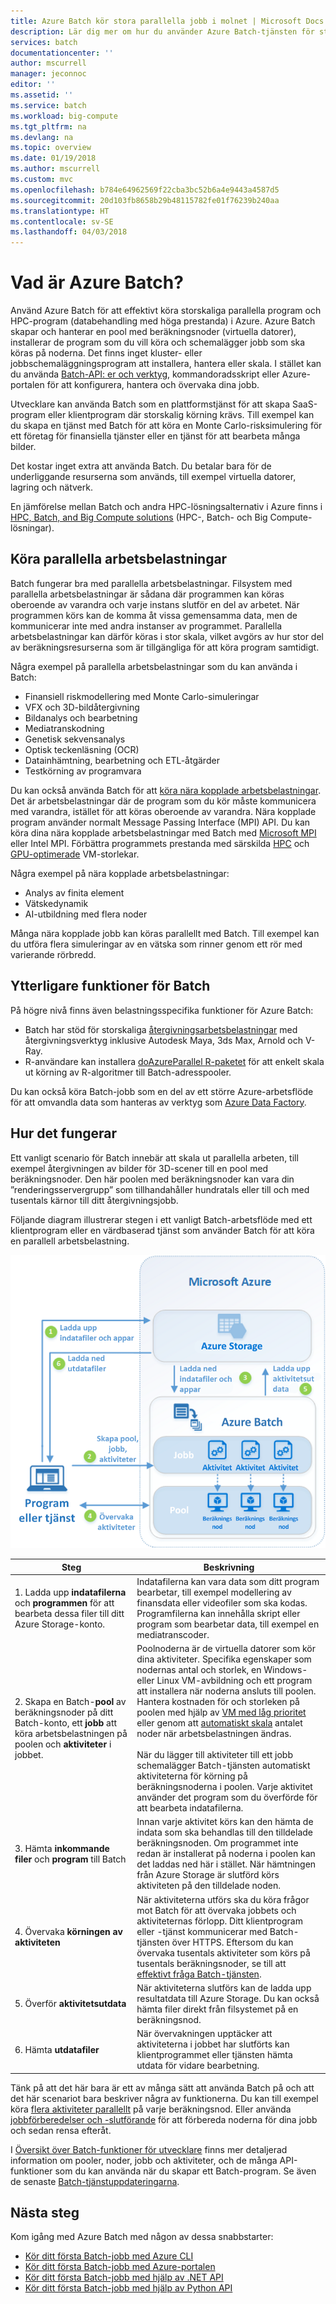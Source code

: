 ```yaml
---
title: Azure Batch kör stora parallella jobb i molnet | Microsoft Docs
description: Lär dig mer om hur du använder Azure Batch-tjänsten för storskaliga parallella arbetsbelastningar och HPC-arbetsbelastningar
services: batch
documentationcenter: ''
author: mscurrell
manager: jeconnoc
editor: ''
ms.assetid: ''
ms.service: batch
ms.workload: big-compute
ms.tgt_pltfrm: na
ms.devlang: na
ms.topic: overview
ms.date: 01/19/2018
ms.author: mscurrell
ms.custom: mvc
ms.openlocfilehash: b784e64962569f22cba3bc52b6a4e9443a4587d5
ms.sourcegitcommit: 20d103fb8658b29b48115782fe01f76239b240aa
ms.translationtype: HT
ms.contentlocale: sv-SE
ms.lasthandoff: 04/03/2018
---
```

# <a name="what-is-azure-batch"></a>Vad är Azure Batch?

Använd Azure Batch för att effektivt köra storskaliga parallella program och HPC-program (databehandling med höga prestanda) i Azure. Azure Batch skapar och hanterar en pool med beräkningsnoder (virtuella datorer), installerar de program som du vill köra och schemalägger jobb som ska köras på noderna. Det finns inget kluster- eller jobbschemaläggningsprogram att installera, hantera eller skala. I stället kan du använda [Batch-API: er och verktyg](batch-apis-tools.md), kommandoradsskript eller Azure-portalen för att konfigurera, hantera och övervaka dina jobb. 

Utvecklare kan använda Batch som en plattformstjänst för att skapa SaaS-program eller klientprogram där storskalig körning krävs. Till exempel kan du skapa en tjänst med Batch för att köra en Monte Carlo-risksimulering för ett företag för finansiella tjänster eller en tjänst för att bearbeta många bilder.

Det kostar inget extra att använda Batch. Du betalar bara för de underliggande resurserna som används, till exempel virtuella datorer, lagring och nätverk.

En jämförelse mellan Batch och andra HPC-lösningsalternativ i Azure finns i [HPC, Batch, and Big Compute solutions](../virtual-machines/linux/high-performance-computing.md) (HPC-, Batch- och Big Compute-lösningar).

## <a name="run-parallel-workloads"></a>Köra parallella arbetsbelastningar
Batch fungerar bra med parallella arbetsbelastningar. Filsystem med parallella arbetsbelastningar är sådana där programmen kan köras oberoende av varandra och varje instans slutför en del av arbetet. När programmen körs kan de komma åt vissa gemensamma data, men de kommunicerar inte med andra instanser av programmet. Parallella arbetsbelastningar kan därför köras i stor skala, vilket avgörs av hur stor del av beräkningsresurserna som är tillgängliga för att köra program samtidigt.

Några exempel på parallella arbetsbelastningar som du kan använda i Batch:

* Finansiell riskmodellering med Monte Carlo-simuleringar
* VFX och 3D-bildåtergivning
* Bildanalys och bearbetning
* Mediatranskodning
* Genetisk sekvensanalys
* Optisk teckenläsning (OCR)
* Datainhämtning, bearbetning och ETL-åtgärder
* Testkörning av programvara

Du kan också använda Batch för att [köra nära kopplade arbetsbelastningar](batch-mpi.md). Det är arbetsbelastningar där de program som du kör måste kommunicera med varandra, istället för att köras oberoende av varandra. Nära kopplade program använder normalt Message Passing Interface (MPI) API. Du kan köra dina nära kopplade arbetsbelastningar med Batch med [Microsoft MPI](https://msdn.microsoft.com/library/bb524831(v=vs.85).aspx) eller Intel MPI. Förbättra programmets prestanda med särskilda [HPC](../virtual-machines/linux/sizes-hpc.md) och [GPU-optimerade](../virtual-machines/linux/sizes-gpu.md) VM-storlekar.

Några exempel på nära kopplade arbetsbelastningar:
* Analys av finita element
* Vätskedynamik
* AI-utbildning med flera noder

Många nära kopplade jobb kan köras parallellt med Batch. Till exempel kan du utföra flera simuleringar av en vätska som rinner genom ett rör med varierande rörbredd.

## <a name="additional-batch-capabilities"></a>Ytterligare funktioner för Batch

På högre nivå finns även belastningsspecifika funktioner för Azure Batch:
* Batch har stöd för storskaliga [återgivningsarbetsbelastningar](batch-rendering-service.md) med återgivningsverktyg inklusive Autodesk Maya, 3ds Max, Arnold och V-Ray. 
* R-användare kan installera [doAzureParallel R-paketet](https://github.com/Azure/doAzureParallel) för att enkelt skala ut körning av R-algoritmer till Batch-adresspooler.

Du kan också köra Batch-jobb som en del av ett större Azure-arbetsflöde för att omvandla data som hanteras av verktyg som [Azure Data Factory](../data-factory/v1/data-factory-data-processing-using-batch.md).


## <a name="how-it-works"></a>Hur det fungerar
Ett vanligt scenario för Batch innebär att skala ut parallella arbeten, till exempel återgivningen av bilder för 3D-scener till en pool med beräkningsnoder. Den här poolen med beräkningsnoder kan vara din ”renderingsservergrupp” som tillhandahåller hundratals eller till och med tusentals kärnor till ditt återgivningsjobb.

Följande diagram illustrerar stegen i ett vanligt Batch-arbetsflöde med ett klientprogram eller en värdbaserad tjänst som använder Batch för att köra en parallell arbetsbelastning.

![Genomgång av Batch-lösning](./media/batch-technical-overview/tech_overview_03.png)


|Steg  |Beskrivning  |
|---------|---------|
|1.  Ladda upp **indatafilerna** och **programmen** för att bearbeta dessa filer till ditt Azure Storage-konto.     |Indatafilerna kan vara data som ditt program bearbetar, till exempel modellering av finansdata eller videofiler som ska kodas. Programfilerna kan innehålla skript eller program som bearbetar data, till exempel en mediatranscoder.|
|2.  Skapa en Batch-**pool** av beräkningsnoder på ditt Batch-konto, ett **jobb** att köra arbetsbelastningen på poolen och **aktiviteter** i jobbet.     | Poolnoderna är de virtuella datorer som kör dina aktiviteter. Specifika egenskaper som nodernas antal och storlek, en Windows- eller Linux VM-avbildning och ett program att installera när noderna ansluts till poolen. Hantera kostnaden för och storleken på poolen med hjälp av [VM med låg prioritet](batch-low-pri-vms.md) eller genom att [automatiskt skala](batch-automatic-scaling.md) antalet noder när arbetsbelastningen ändras. <br/><br/>När du lägger till aktiviteter till ett jobb schemalägger Batch-tjänsten automatiskt aktiviteterna för körning på beräkningsnoderna i poolen. Varje aktivitet använder det program som du överförde för att bearbeta indatafilerna. |
|3.  Hämta **inkommande filer** och **program** till Batch     |Innan varje aktivitet körs kan den hämta de indata som ska behandlas till den tilldelade beräkningsnoden. Om programmet inte redan är installerat på noderna i poolen kan det laddas ned här i stället. När hämtningen från Azure Storage är slutförd körs aktiviteten på den tilldelade noden.|
|4.  Övervaka **körningen av aktiviteten**     |När aktiviteterna utförs ska du köra frågor mot Batch för att övervaka jobbets och aktiviteternas förlopp. Ditt klientprogram eller -tjänst kommunicerar med Batch-tjänsten över HTTPS. Eftersom du kan övervaka tusentals aktiviteter som körs på tusentals beräkningsnoder, se till att [effektivt fråga Batch-tjänsten](batch-efficient-list-queries.md).|
|5.  Överför **aktivitetsutdata**     |När aktiviteterna slutförs kan de ladda upp resultatdata till Azure Storage. Du kan också hämta filer direkt från filsystemet på en beräkningsnod.|
|6.  Hämta **utdatafiler**     |När övervakningen upptäcker att aktiviteterna i jobbet har slutförts kan klientprogrammet eller tjänsten hämta utdata för vidare bearbetning.|




Tänk på att det här bara är ett av många sätt att använda Batch på och att det här scenariot bara beskriver några av funktionerna. Du kan till exempel köra [flera aktiviteter parallellt](batch-parallel-node-tasks.md) på varje beräkningsnod. Eller använda [jobbförberedelser och -slutförande](batch-job-prep-release.md) för att förbereda noderna för dina jobb och sedan rensa efteråt. 

I [Översikt över Batch-funktioner för utvecklare](batch-api-basics.md) finns mer detaljerad information om pooler, noder, jobb och aktiviteter, och de många API-funktioner som du kan använda när du skapar ett Batch-program. Se även de senaste [Batch-tjänstuppdateringarna](https://azure.microsoft.com/updates/?product=batch).

## <a name="next-steps"></a>Nästa steg

Kom igång med Azure Batch med någon av dessa snabbstarter:
* [Kör ditt första Batch-jobb med Azure CLI](quick-create-cli.md)
* [Kör ditt första Batch-jobb med Azure-portalen](quick-create-portal.md)
* [Kör ditt första Batch-jobb med hjälp av .NET API](quick-run-dotnet.md)
* [Kör ditt första Batch-jobb med hjälp av Python API](quick-run-python.md)

